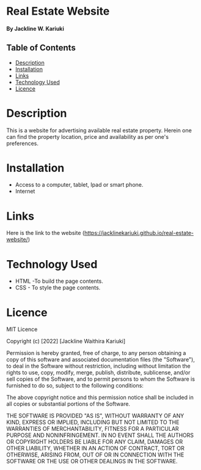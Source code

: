 # Real Estate Website

#### By Jackline W. Kariuki



## Table of Contents
* [Description](#description)
* [Installation](#installation)
* [Links](#links)
* [Technology Used](#technology-used)
* [Licence](#licence)

# Description

This is a website for advertising available real estate property. Herein one can find the property location, price and availability as per one's preferences.

# Installation
* Access to a computer, tablet, Ipad or smart phone.
* Internet

# Links
Here is the link to the website (https://jacklinekariuki.github.io/real-estate-website/)

# Technology Used
* HTML -To build the page contents.
* CSS - To style the page contents.

# Licence

MIT Licence

Copyright (c) [2022] [Jackline Waithira Kariuki]

Permission is hereby granted, free of charge, to any person obtaining a copy
of this software and associated documentation files (the "Software"), to deal
in the Software without restriction, including without limitation the rights
to use, copy, modify, merge, publish, distribute, sublicense, and/or sell
copies of the Software, and to permit persons to whom the Software is
furnished to do so, subject to the following conditions:

The above copyright notice and this permission notice shall be included in all
copies or substantial portions of the Software.

THE SOFTWARE IS PROVIDED "AS IS", WITHOUT WARRANTY OF ANY KIND, EXPRESS OR
IMPLIED, INCLUDING BUT NOT LIMITED TO THE WARRANTIES OF MERCHANTABILITY,
FITNESS FOR A PARTICULAR PURPOSE AND NONINFRINGEMENT. IN NO EVENT SHALL THE
AUTHORS OR COPYRIGHT HOLDERS BE LIABLE FOR ANY CLAIM, DAMAGES OR OTHER
LIABILITY, WHETHER IN AN ACTION OF CONTRACT, TORT OR OTHERWISE, ARISING FROM,
OUT OF OR IN CONNECTION WITH THE SOFTWARE OR THE USE OR OTHER DEALINGS IN THE
SOFTWARE.

